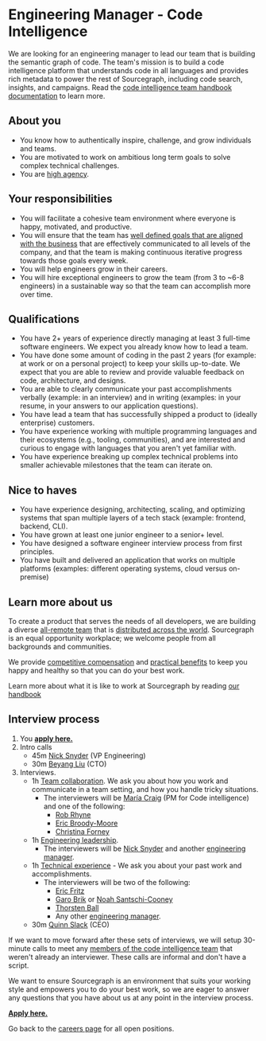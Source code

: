 # Engineering Manager - Code Intelligence

We are looking for an engineering manager to lead our team that is building the semantic graph of code. The team's mission is to build a code intelligence platform that understands code in all languages and provides rich metadata to power the rest of Sourcegraph, including code search, insights, and campaigns. Read the [code intelligence team handbook documentation](https://about.sourcegraph.com/handbook/engineering/code-intelligence) to learn more.

## About you

- You know how to authentically inspire, challenge, and grow individuals and teams.
- You are motivated to work on ambitious long term goals to solve complex technical challenges.
- You are [high agency](https://www.linkedin.com/pulse/high-agency-its-importance-how-cultivate-shreyas-doshi/).

## Your responsibilities

- You will facilitate a cohesive team environment where everyone is happy, motivated, and productive.
- You will ensure that the team has [well defined goals that are aligned with the business](https://about.sourcegraph.com/handbook/engineering/code-intelligence#goals) that are effectively communicated to all levels of the company, and that the team is making continuous iterative progress towards those goals every week.
- You will help engineers grow in their careers.
- You will hire exceptional engineers to grow the team (from 3 to ~6-8 engineers) in a sustainable way so that the team can accomplish more over time.

## Qualifications

- You have 2+ years of experience directly managing at least 3 full-time software engineers. We expect you already know how to lead a team.
- You have done some amount of coding in the past 2 years (for example: at work or on a personal project) to keep your skills up-to-date. We expect that you are able to review and provide valuable feedback on code, architecture, and designs.
- You are able to clearly communicate your past accomplishments verbally (example: in an interview) and in writing (examples: in your resume, in your answers to our application questions).
- You have lead a team that has successfully shipped a product to (ideally enterprise) customers.
- You have experience working with multiple programming languages and their ecosystems (e.g., tooling, communities), and are interested and curious to engage with languages that you aren't yet familiar with.
- You have experience breaking up complex technical problems into smaller achievable milestones that the team can iterate on.

## Nice to haves

- You have experience designing, architecting, scaling, and optimizing systems that span multiple layers of a tech stack (example: frontend, backend, CLI).
- You have grown at least one junior engineer to a senior+ level.
- You have designed a software engineer interview process from first principles.
- You have built and delivered an application that works on multiple platforms (examples: different operating systems, cloud versus on-premise)

## Learn more about us

To create a product that serves the needs of all developers, we are building a diverse [all-remote team](../../../company/remote/index.md) that is [distributed across the world](../../../company/team/index.md). Sourcegraph is an equal opportunity workplace; we welcome people from all backgrounds and communities.

We provide [competitive compensation](../../people-ops/compensation.md) and [practical benefits](../../people-ops/benefits-and-perks.md) to keep you happy and healthy so that you can do your best work.

Learn more about what it is like to work at Sourcegraph by reading [our handbook](../../index.md)

## Interview process

1. You **[apply here.](https://jobs.lever.co/sourcegraph/0f6f93c7-7468-442b-b088-fea19f20e7a1)**
1. Intro calls
    - 45m [Nick Snyder](../../../company/team/index.md#nick-snyder-he-him) (VP Engineering)
    - 30m [Beyang Liu](../../../company/team/index.md#beyang-liu) (CTO)
1. Interviews.
   - 1h [Team collaboration](https://github.com/sourcegraph/interviews/blob/master/engineering/team-collaboration.md). We ask you about how you work and communicate in a team setting, and how you handle tricky situations.
     - The interviewers will be [María Craig](../../../company/team/index.md#maría-craig-she-her) (PM for Code intelligence) and one of the following:
         - [Rob Rhyne](../../../company/team/index.md#rob-rhyne)
         - [Eric Broody-Moore](../../../company/team/index.md#eric-brody-moore)
         - [Christina Forney](../../../company/team/index.md#christina-forney-she-her)
   - 1h [Engineering leadership](engineering-leadership.md).
     - The interviewers will be [Nick Snyder](../../../company/team/index.md#nick-snyder-he-him) and another [engineering manager](../leadership/index.md#members).
   - 1h [Technical experience](https://github.com/sourcegraph/interviews/blob/master/engineering/technical-experience.md) - We ask you about your past work and accomplishments.
     - The interviewers will be two of the following:
         - [Eric Fritz](../../../company/team/index.md#eric-fritz-he-him)
         - [Garo Brik](../../../company/team/index.md#garo-brik-they-them) or [Noah Santschi-Cooney](../../../company/team/index.md#noah-santschi-cooney-he-him)
         - [Thorsten Ball](../../../company/team/index.md#thorsten-ball-he-him)
         - Any other [engineering manager](../leadership/index.md#members).
   - 30m [Quinn Slack](../../../company/team/index.md#quinn-slack) (CEO)

If we want to move forward after these sets of interviews, we will setup 30-minute calls to meet any [members of the code intelligence team](../code-intelligence/index.md#members) that weren't already an interviewer. These calls are informal and don't have a script.

We want to ensure Sourcegraph is an environment that suits your working style and empowers you to do your best work, so we are eager to answer any questions that you have about us at any point in the interview process.

**[Apply here.](https://jobs.lever.co/sourcegraph/0f6f93c7-7468-442b-b088-fea19f20e7a1)**

Go back to the [careers page](../../../company/careers.md) for all open positions.
